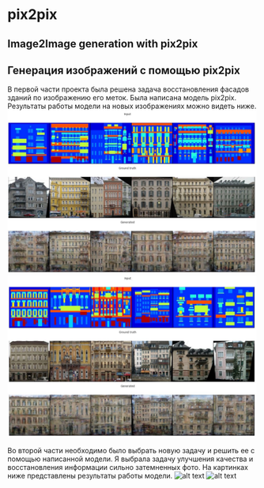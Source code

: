 # pix2pix
## Image2Image generation with pix2pix

## Генерация изображений с помощью pix2pix

В первой части проекта была решена задача восстановления фасадов зданий по изображению его меток. Была написана модель pix2pix. Результаты работы модели на новых изображениях можно видеть ниже.
![alt text](images/facade1.JPG)
![alt text](images/facade2.JPG)

Во второй части необходимо было выбрать новую задачу и решить ее с помощью написанной модели. Я выбрала задачу улучшения качества и восстановления информации сильно затемненных фото. На картинках ниже представлены результаты работы модели.
![alt text](images/facade3.JPG)
![alt text](images/facade4.JPG)
